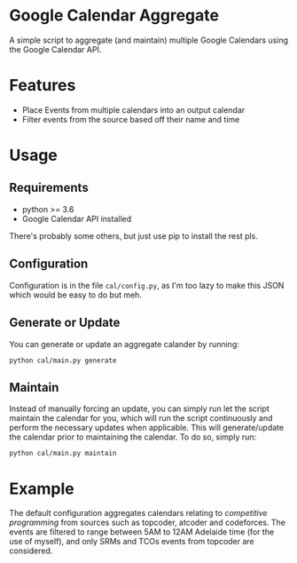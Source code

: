 # Google Calendar Aggregate

A simple script to aggregate (and maintain) multiple Google Calendars using the Google Calendar API.

# Features

- Place Events from multiple calendars into an output calendar
- Filter events from the source based off their name and time

# Usage

## Requirements

- python >= 3.6
- Google Calendar API installed

There's probably some others, but just use pip to install the rest pls.

## Configuration

Configuration is in the file `cal/config.py`, as I'm too lazy to make this JSON which would be easy to do but meh.

## Generate or Update

You can generate or update an aggregate calander by running:

```
python cal/main.py generate
```

## Maintain

Instead of manually forcing an update, you can simply run let the script maintain the calendar for
you, which will run the script continuously and perform the necessary updates when applicable. This will generate/update
the calendar prior to maintaining the calendar. To do so, simply run:

```
python cal/main.py maintain
```

# Example

The default configuration aggregates calendars relating to _competitive programming_ from sources
such as topcoder, atcoder and codeforces. The events are filtered to range between 5AM to 12AM
Adelaide time (for the use of myself), and only SRMs and TCOs events from topcoder are considered.
